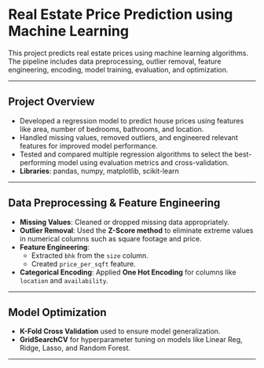 # Real Estate Price Prediction using Machine Learning

This project predicts real estate prices using machine learning algorithms. The pipeline includes data preprocessing, outlier removal, feature engineering, encoding, model training, evaluation, and optimization.

---

## Project Overview

- Developed a regression model to predict house prices using features like area, number of bedrooms, bathrooms, and location.
- Handled missing values, removed outliers, and engineered relevant features for improved model performance.
- Tested and compared multiple regression algorithms to select the best-performing model using evaluation metrics and cross-validation. 
- **Libraries**: pandas, numpy, matplotlib, scikit-learn

---

## Data Preprocessing & Feature Engineering

- **Missing Values**: Cleaned or dropped missing data appropriately.
- **Outlier Removal**: Used the **Z-Score method** to eliminate extreme values in numerical columns such as square footage and price.
- **Feature Engineering**:
  - Extracted `bhk` from the `size` column.
  - Created `price_per_sqft` feature.
- **Categorical Encoding**: Applied **One Hot Encoding** for columns like `location` and `availability`.

---

##  Model Optimization

- **K-Fold Cross Validation** used to ensure model generalization.
- **GridSearchCV** for hyperparameter tuning on models like Linear Reg, Ridge, Lasso, and Random Forest.

---
